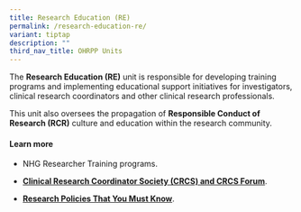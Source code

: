 ```yaml
---
title: Research Education (RE)
permalink: /research-education-re/
variant: tiptap
description: ""
third_nav_title: OHRPP Units
---
```

<p>The <strong>Research Education (RE)</strong> unit is responsible for developing
training programs and implementing educational support initiatives for
investigators, clinical research coordinators and other clinical research
professionals.</p>
<p>This unit also oversees the propagation of <strong>Responsible Conduct of Research (RCR)</strong> culture
and education within the research community.</p>
<h4><strong>Learn more</strong></h4>
<ul data-tight="true" class="tight">
<li>
<p>NHG Researcher Training programs.</p>
</li>
<li>
<p><strong><a href="https://www.research.nhg.com.sg/wps/wcm/connect/romp/nhgromp/04+training+and+education/crcs+forums" rel="noopener noreferrer nofollow" target="_blank"><u>Clinical Research Coordinator Society (CRCS) and CRCS Forum</u></a></strong>.</p>
</li>
<li>
<p><strong><a href="https://www.research.nhg.com.sg/wps/wcm/connect/romp/nhgromp/06+conducting+research/research+policies+shld+know" rel="noopener noreferrer nofollow" target="_blank"><u>Research Policies That You Must Know</u></a></strong>.</p>
</li>
</ul>
<p></p>
